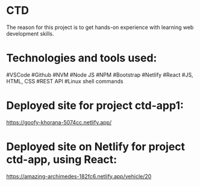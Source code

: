 # CTD
The reason for this project is to get hands-on experience with learning web development skills.

# Technologies and tools used:
#VSCode
#Github
#NVM 
#Node JS
#NPM
#Bootstrap
#Netlify
#React
#JS, HTML, CSS
#REST API 
#Linux shell commands

# Deployed site for project ctd-app1:
https://goofy-khorana-5074cc.netlify.app/

# Deployed site on Netlify for project ctd-app, using React:
https://amazing-archimedes-182fc6.netlify.app/vehicle/20
